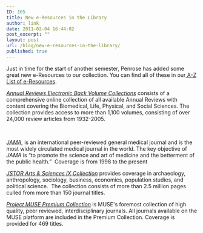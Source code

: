 ```yaml
---
ID: 105
title: New e-Resources in the Library
author: link
date: 2011-02-04 16:44:02
post_excerpt: ""
layout: post
url: /blog/new-e-resources-in-the-library/
published: true
---
```

Just in time for the start of another semester, Penrose has added some great new e-Resources to our collection. You can find all of these in our<a href="http://www.whitman.edu/penrose/sources/index.cfm"> A-Z List of e-Resources</a>.

<em><a href="http://www.annualreviews.org/action/showJournals">Annual Reviews Electronic Back Volume Collections</a></em> consists of a comprehensive online collection of all available Annual Reviews with content covering the Biomedical, Life, Physical, and Social Sciences. The collection provides access to more than 1,100 volumes, consisting of over 24,000 review articles from 1932-2005.

&nbsp;

<em><a href="http://jama.ama-assn.org/">JAMA</a>, </em>is an international peer-reviewed general medical journal and is the most widely circulated medical journal in the world. The key objective of <em>JAMA</em> is “to promote the science and art of medicine and the betterment of the public health.”  Coverage is from 1998 to the present

<em><a href="http://www.jstor.org/">JSTOR Arts &amp; Sciences IX Collection</a> </em>provides coverage in archaeology, anthropology, sociology, business, economics, population studies, and political science.  The collection consists of more than 2.5 million pages culled from more than 150 journal titles.

<em><a href="https://muse.jhu.edu/">Project MUSE Premium Collection</a> </em>is MUSE's foremost collection of high quality, peer reviewed, interdisciplinary journals. All journals available on the MUSE platform are included in the Premium Collection. Coverage is provided for 469 titles.